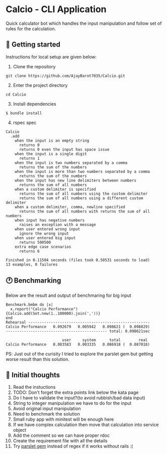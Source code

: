 Calcio - CLI Application
=====================================

Quick calculator bot which handles the input manipulation and follow set of rules for the calculation.

## 🚀 Getting started

Instructions for local setup are given below:

1. Clone the repository
```
git clone https://github.com/AjayBarot7035/Calcio.git
```

2. Enter the project directory
```
cd Calcio
```

3. Install dependencies
```
$ bundle install
```

4. rspec spec
```
Calcio
  .add
    when the input is an empty string
      returns 0
      returns 0 even the input has space issue
    when the input is a single digit
      returns 1
    when the input is two numbers separated by a comma
      returns the sum of the numbers
    when the input is more than two numbers separated by a comma
      returns the sum of the numbers
    when the input has new line delimiters between numbers
      returns the sum of all numbers
    when a custom delimiter is specified
      returns the sum of all numbers using the custom delimiter
      returns the sum of all numbers using a different custom delimiter
    when a custom delimiter, comma, newline specified
      returns the sum of all numbers with returns the sum of all numbers
    when input has negative numbers
      raises an exception with a message
    when user entered wrong input
      ignore the wrong input
    when user entered big input
      returns 500500
    extra edge case scenarios
      returns 6

Finished in 0.11504 seconds (files took 0.50531 seconds to load)
13 examples, 0 failures
```
## 🕐 Benchmarking
Below are the result and output of benchmaring for big input 
```
Benchmark.bmbm do |x|
  x.report("Calcio Performance") {Calcio.add(Set.new(1..100000).join(','))}
end
Rehearsal ------------------------------------------------------
Calcio Performance   0.092679   0.005942   0.098621 (  0.098829)
--------------------------------------------- total: 0.098621sec

                         user     system      total        real
Calcio Performance   0.083583   0.003335   0.086918 (  0.087018)
```
PS: Just out of the curisity I tried to explore the parslet gem but getting worse result than this solution.

## 🤔 Initial thoughts
1. Read the instuctions
2. TODO: Don't forget the extra points link below the kata page
3. Do I have to validate the input?(to avoid rubbish/bad data input)
4. String to integer manipulation we have to do for the input
5. Avoid original input manipulation
6. Need to benchmark the solution
7. Small ruby app with minitest will be enough here
8. If we have complex calculation then move that calculation into service object
9. Add the comment so we can have proper rdoc
10. Create the requirement file with all the details
11. Try [parslet gem](https://github.com/kschiess/parslet) instead of regex if it works without rails :(
